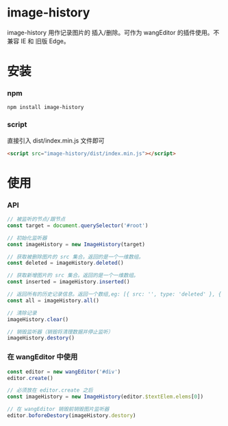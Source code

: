 # image-history

image-history 用作记录图片的 插入/删除。可作为 wangEditor 的插件使用。不兼容 IE 和 旧版 Edge。


# 安装

### npm

```
npm install image-history
```

### script

直接引入 dist/index.min.js 文件即可

```html
<script src="image-history/dist/index.min.js"></script>
```


# 使用

### API

```js
// 被监听的节点/跟节点
const target = document.querySelector('#root')

// 初始化监听器
const imageHistory = new ImageHistory(target)

// 获取被删除图片的 src 集合。返回的是一个一维数组。
const deleted = imageHistory.deleted()

// 获取新增图片的 src 集合。返回的是一个一维数组。
const inserted = imageHistory.inserted()

// 返回所有的历史记录信息。返回一个数组,eg: [{ src: '', type: 'deleted' }, { src: '', type: 'inserted' }]
const all = imageHistory.all()

// 清除记录
imageHistory.clear()

// 销毁监听器（销毁将清理数据并停止监听）
imageHistory.destory()
```

### 在 wangEditor 中使用

```js
const editor = new wangEditor('#div')
editor.create()

// 必须放在 editor.create 之后
const imageHistory = new ImageHistory(editor.$textElem.elems[0])

// 在 wangEditor 销毁前销毁图片监听器
editor.boforeDestory(imageHistory.destory)
```

